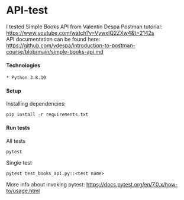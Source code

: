 # API-test
I tested Simple Books API from Valentin Despa Postman tutorial:  
https://www.youtube.com/watch?v=VywxIQ2ZXw4&t=2142s  
API documentation can be found here:  
https://github.com/vdespa/introduction-to-postman-course/blob/main/simple-books-api.md

#### Technologies
```
* Python 3.8.10
```

#### Setup
Installing dependencies:
```
pip install -r requirements.txt
```

#### Run tests
All tests
```
pytest
```
Single test
```
pytest test_books_api.py::<test name>
```
More info about invoking pytest:
https://docs.pytest.org/en/7.0.x/how-to/usage.html

